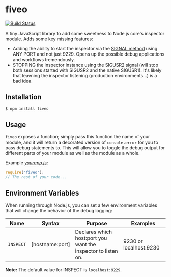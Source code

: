 # fiveo
[![Build Status](https://travis-ci.org/june07/fiveo.svg?branch=master)](https://travis-ci.org/june07/fiveo)



A tiny JavaScript library to add some sweetness to Node.js core's inspector module.  Adds some key missing features:
* Adding the ability to start the inspector via the [SIGNAL method](https://nodejs.org/api/process.html) using ANY PORT and not just 9229.  Opens up the possible debug applications and workflows tremendously.
* STOPPING the inspector instance using the SIGUSR2 signal (will stop both sessions started with SIGUSR2 and the native SIGUSR1).  It's likely that leavning the inspector listening (production environments...) is a bad idea. 

## Installation
```bash
$ npm install fiveo
```

## Usage
`fiveo` exposes a function; simply pass this function the name of your module, and it will return a decorated version of `console.error` for you to pass debug statements to. This will allow you to toggle the debug output for different parts of your module as well as the module as a whole.

Example [_yourapp.js_](./examples/node/app.js):

```js
require('fiveo');
// The rest of your code...
```


## Environment Variables
When running through Node.js, you can set a few environment variables that will
change the behavior of the debug logging:

| Name      | Syntax | Purpose                                | Examples         |
|-----------|--------|-----------------------------------------|----------------|
| `INSPECT` | [hostname:port] | Declares which host:port you want the inspector to listen on. | 9230 or localhost:9230

__Note:__ The default value for INSPECT is `localhost:9229`.
